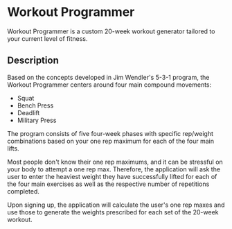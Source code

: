 # Workout Programmer

Workout Programmer is a custom 20-week workout generator tailored to your current level of fitness.

## Description

Based on the concepts developed in Jim Wendler's 5-3-1 program, the Workout Programmer centers around four main compound movements: 

* Squat
* Bench Press
* Deadlift
* Military Press

The program consists of five four-week phases with specific rep/weight combinations based on your one rep maximum for each of the four main lifts.

Most people don't know their one rep maximums, and it can be stressful on your body to attempt a one rep max. Therefore, the application will ask the user to enter the heaviest weight they have successfully lifted for each of the four main exercises as well as the respective number of repetitions completed.

Upon signing up, the application will calculate the user's one rep maxes and use those to generate the weights prescribed for each set of the 20-week workout.





